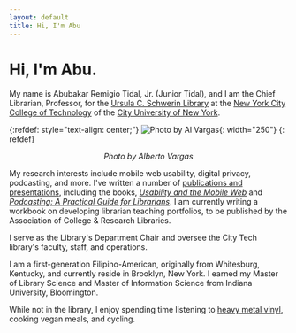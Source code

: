```yaml
---
layout: default
title: Hi, I'm Abu
---
```



# Hi, I'm Abu. 
My name is Abubakar Remigio Tidal, Jr. (Junior Tidal), and I am the Chief Librarian, Professor, for the [Ursula C. Schwerin Library](https://library.citytech.cuny.edu) at the [New York City College of Technology](https://citytech.cuny.edu) of the [City University of New York](https://www.cuny.edu). 

{:refdef: style="text-align: center;"}
![Photo by Al Vargas](https://juniortidal.com/assets/junior_tidal.jpg "Photo by Al Vargas"){: width="250"}
{: refdef}
<p style="text-align: center; font-style:italic">Photo by Alberto Vargas</p>

My research interests include mobile web usability, digital privacy, podcasting, and more. I've written a number of [publications and presentations](cv.html), including the books, [*Usability and the Mobile Web*](http://www.worldcat.org/oclc/937668047) and [*Podcasting: A Practical Guide for Librarians*](http://www.worldcat.org/oclc/1259038141). I am currently writing a workbook on developing librarian teaching portfolios, to be published by the Association of College & Research Libraries. 

I serve as the Library's Department Chair and oversee the City Tech library's faculty, staff, and operations. 

I am a first-generation Filipino-American, originally from Whitesburg, Kentucky, and currently reside in Brooklyn, New York. I earned my Master of Library Science and Master of Information Science from Indiana University, Bloomington. 

While not in the library, I enjoy spending time listening to [heavy metal vinyl](https://www.discogs.com/user/jtidal/collection), cooking vegan meals, and cycling. 


